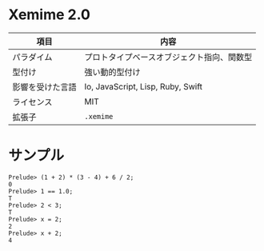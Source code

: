 # Xemime 2.0

| 項目 | 内容 |
| --- | --- |
| パラダイム | プロトタイプベースオブジェクト指向、関数型 |
| 型付け | 強い動的型付け |
| 影響を受けた言語 | Io, JavaScript, Lisp, Ruby, Swift |
| ライセンス | MIT |
| 拡張子 | ``.xemime`` |

# サンプル

```
Prelude> (1 + 2) * (3 - 4) + 6 / 2;
0
Prelude> 1 == 1.0;
T
Prelude> 2 < 3;
T
Prelude> x = 2;
2
Prelude> x + 2;
4
```
